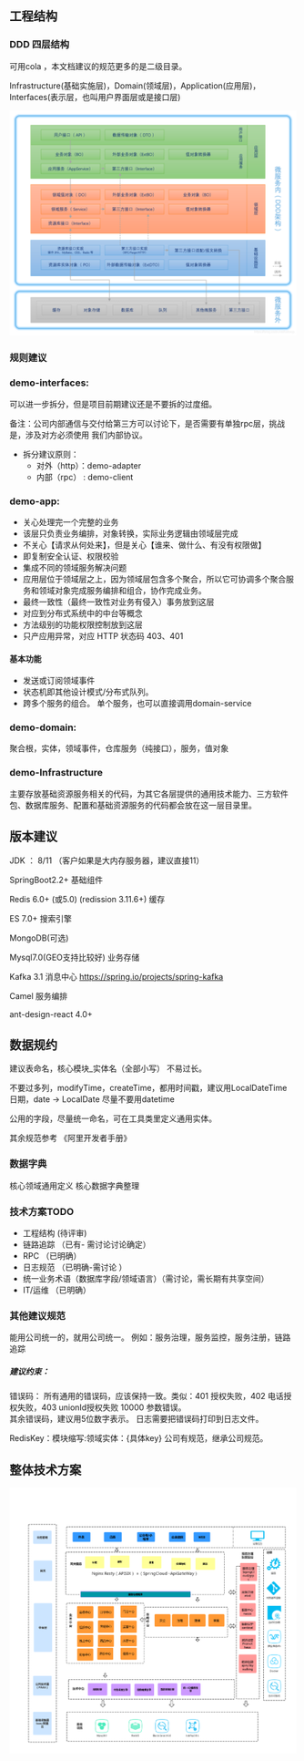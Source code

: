 ## 工程结构

### DDD 四层结构

可用cola ，本文档建议的规范更多的是二级目录。

Infrastructure(基础实施层)，Domain(领域层)，Application(应用层)，Interfaces(表示层，也叫用户界面层或是接口层)

![img_1.png](img_1.png)

### 规则建议

### demo-interfaces:

可以进一步拆分，但是项目前期建议还是不要拆的过度细。

备注：公司内部通信与交付给第三方可以讨论下，是否需要有单独rpc层，挑战是，涉及对方必须使用
我们内部协议。

+ 拆分建议原则：
  + 对外（http）：demo-adapter 
  + 内部（rpc） : demo-client 

### demo-app:

+ 关心处理完一个完整的业务
+ 该层只负责业务编排，对象转换，实际业务逻辑由领域层完成
+ 不关心【请求从何处来】，但是关心【谁来、做什么、有没有权限做】
+ 即复制安全认证、权限校验
+ 集成不同的领域服务解决问题
+ 应用层位于领域层之上，因为领域层包含多个聚合，所以它可协调多个聚合服务和领域对象完成服务编排和组合，协作完成业务。
+ 最终一致性（最终一致性对业务有侵入）事务放到这层
+ 对应到分布式系统中的中台等概念
+ 方法级别的功能权限控制放到这层
+ 只产应用异常，对应 HTTP 状态码 403、401

#### 基本功能
+ 发送或订阅领域事件
+ 状态机即其他设计模式/分布式队列。
+ 跨多个服务的组合。 单个服务，也可以直接调用domain-service

### demo-domain:

聚合根，实体，领域事件，仓库服务（纯接口），服务，值对象

### demo-Infrastructure

主要存放基础资源服务相关的代码，为其它各层提供的通用技术能力、三方软件包、数据库服务、配置和基础资源服务的代码都会放在这一层目录里。


## 版本建议

JDK ： 8/11 （客户如果是大内存服务器，建议直接11）

SpringBoot2.2+    基础组件

Redis 6.0+ (或5.0) (redission 3.11.6+) 缓存

ES 7.0+  搜索引擎

MongoDB(可选) 

Mysql7.0(GEO支持比较好)  业务存储

Kafka 3.1  消息中心
https://spring.io/projects/spring-kafka

Camel  服务编排

ant-design-react 4.0+

## 数据规约

建议表命名，核心模块_实体名（全部小写） 不易过长。

不要过多列，modifyTime，createTime，都用时间戳，建议用LocalDateTime
日期，date -> LocalDate
尽量不要用datetime

公用的字段，尽量统一命名，可在工具类里定义通用实体。

其余规范参考 《阿里开发者手册》

### 数据字典

核心领域通用定义
核心数据字典整理

###  技术方案TODO

+ 工程结构 (待评审)
+ 链路追踪 （已有- 需讨论讨论确定）
+ RPC （已明确）
+ 日志规范 （已明确-需讨论 ）
+ 统一业务术语（数据库字段/领域语言）（需讨论，需长期有共享空间）
+ IT/运维 （已明确）

### 其他建议规范
能用公司统一的，就用公司统一。
例如：服务治理，服务监控，服务注册，链路追踪



##### 建议约束：
错误码：
所有通用的错误码，应该保持一致。类似：401 授权失败，402 电话授权失败，403 unionId授权失败
10000 参数错误。  
其余错误码，建议用5位数字表示。
日志需要把错误码打印到日志文件。

RedisKey：模块缩写:领域实体：{具体key} 公司有规范，继承公司规范。

## 整体技术方案

![img_4.png](img_4.png)





















